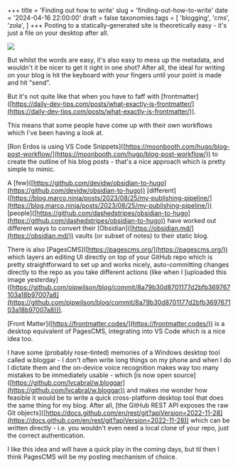 +++
title = 'Finding out how to write'
slug = 'finding-out-how-to-write'
date = '2024-04-16 22:00:00'
draft = false
taxonomies.tags = [
	'blogging',
	'cms',
	'zola',
]
+++
Posting to a statically-generated site is theoretically easy - it's just a file on your desktop after all.

![](images/2024/04/pens.jpg)

But whilst the words are easy, it's also easy to mess up the metadata, and wouldn't it be nicer to get it right in one shot? After all, the ideal for writing on your blog is hit the keyboard with your fingers until your point is made and hit "send".

But it's not quite like that when you have to faff with \[frontmatter\]([https://daily-dev-tips.com/posts/what-exactly-is-frontmatter/](https://daily-dev-tips.com/posts/what-exactly-is-frontmatter/)).

This means that some people have come up with their own workflows which I've been having a look at.

\[Ron Erdos is using VS Code Snippets\]([https://moonbooth.com/hugo/blog-post-workflow/](https://moonbooth.com/hugo/blog-post-workflow/)) to create the outline of his blog posts - that's a nice approach which is pretty simple to mimic.

A \[few\]([https://github.com/devidw/obsidian-to-hugo](https://github.com/devidw/obsidian-to-hugo)) \[different\]([https://blog.marco.ninja/posts/2023/08/25/my-publishing-pipeline/](https://blog.marco.ninja/posts/2023/08/25/my-publishing-pipeline/)) \[people\]([https://github.com/dashedstripes/obsidian-to-hugo](https://github.com/dashedstripes/obsidian-to-hugo)) have worked out different ways to convert their \[Obsidian\]([https://obsidian.md/](https://obsidian.md/)) vaults (or subset of notes) to their static blog.

There is also \[PagesCMS\]([https://pagescms.org/](https://pagescms.org/)) which layers an editing UI directly on top of your GitHub repo which is pretty straightforward to set up and works nicely, auto-committing changes directly to the repo as you take different actions (like when I \[uploaded this image yesterday\]([https://github.com/pipwilson/blog/commit/8a79b30d8701177d2bfb369767103a18b97007a8](https://github.com/pipwilson/blog/commit/8a79b30d8701177d2bfb369767103a18b97007a8))).

\[Front Matter\]([https://frontmatter.codes/](https://frontmatter.codes/)) is a desktop equivalent of PagesCMS, integrating into VS Code which is a nice idea too.

I have some (probably rose-tinted) memories of a Windows desktop tool called w.bloggar - I don't often write long things on my phone and when I do I dictate them and the on-device voice recognition makes way too many mistakes to be immediately usable - which \[is now open source\]([https://github.com/lvcabral/w.bloggar](https://github.com/lvcabral/w.bloggar)) and makes me wonder how feasible it would be to write a quick cross-platform desktop tool that does the same thing for my blog. After all, \[the GitHub REST API exposes the raw Git objects\]([https://docs.github.com/en/rest/git?apiVersion=2022-11-28](https://docs.github.com/en/rest/git?apiVersion=2022-11-28)) which can be written directly - i.e. you wouldn't even need a local clone of your repo, just the correct authentication.

I like this idea and will have a quick play in the coming days, but til then I think PagesCMS will be my posting mechanism of choice.